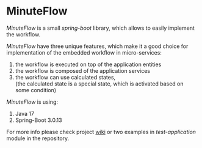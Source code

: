 # MinuteFlow

*MinuteFlow* is a small *spring-boot* library, which allows to easily implement the workflow.

*MinuteFlow* have three unique features, which make it a good choice
for implementation of the embedded workflow in micro-services:
1. the workflow is executed on top of the application entities
2. the workflow is composed of the application services
3. the workflow can use calculated states,  
   (the calculated state is a special state, which is activated based on some condition)

*MinuteFlow* is using:
1. Java 17
2. Spring-Boot 3.0.13

For more info please check project [wiki](https://github.com/jan-komrska/minuteflow/wiki)
or two examples in *test-application* module in the repository.
